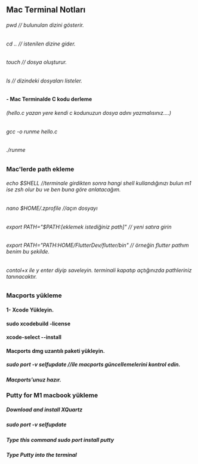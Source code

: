 ## Mac Terminal Notları
###### pwd // bulunulan dizini gösterir.
###### cd .. // istenilen dizine gider.
###### touch // dosya oluşturur.
###### ls  // dizindeki dosyaları listeler.

#### - Mac Terminalde C kodu derleme 
###### (hello.c yazan yere kendi c kodunuzun dosya adını yazmalısınız....)
###### gcc -o runme hello.c
###### ./runme     

### Mac'lerde path ekleme 
###### echo $SHELL //terminale girdikten sonra hangi shell kullandığınızı bulun m1 ise zsh olur bu ve ben buna göre anlatacağım.
###### nano $HOME/.zprofile //açın dosyayı
###### export PATH="$PATH:[eklemek istediğiniz path]" // yeni satıra girin
###### export PATH="$PATH:$HOME/FlutterDev/flutter/bin" // örneğin flutter pathım benim bu şekilde.
###### contol+x ile y enter diyip saveleyin. terminali kapatıp açtığınızda pathleriniz tanınacaktır.

### Macports yükleme 
#### 1- Xcode Yükleyin.
#### sudo xcodebuild -license
#### xcode-select --install
#### Macports dmg uzantılı paketi yükleyin.
##### sudo port -v selfupdate //ile macports güncellemelerini kontrol edin.
##### Macports'unuz hazır.

### Putty for M1 macbook yükleme
##### Download and install XQuartz
##### sudo port -v selfupdate
##### Type this command sudo port install putty
##### Type Putty into the terminal

###